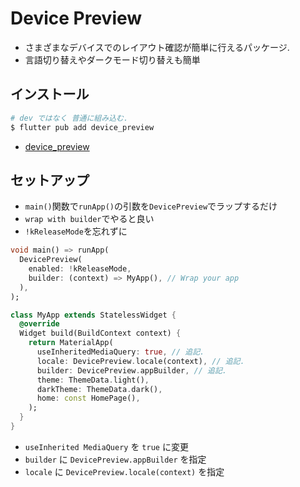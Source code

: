 # Device Preview

- さまざまなデバイスでのレイアウト確認が簡単に行えるパッケージ.
- 言語切り替えやダークモード切り替えも簡単

## インストール

```bash
# dev ではなく 普通に組み込む.
$ flutter pub add device_preview
```
- [device_preview](https://pub.dev/packages/device_preview)

## セットアップ

- `main()`関数で`runApp()`の引数を`DevicePreview`でラップするだけ
- `wrap with builder`でやると良い
- `!kReleaseMode`を忘れずに

```dart
void main() => runApp(
  DevicePreview(
    enabled: !kReleaseMode,
    builder: (context) => MyApp(), // Wrap your app
  ),
);

class MyApp extends StatelessWidget {
  @override
  Widget build(BuildContext context) {
    return MaterialApp(
      useInheritedMediaQuery: true, // 追記.
      locale: DevicePreview.locale(context), // 追記.
      builder: DevicePreview.appBuilder, // 追記.
      theme: ThemeData.light(),
      darkTheme: ThemeData.dark(),
      home: const HomePage(),
    );
  }
}
```

- `useInherited MediaQuery` を `true` に変更
- `builder` に `DevicePreview.appBuilder` を指定
- `locale` に `DevicePreview.locale(context)` を指定